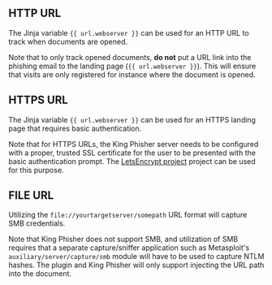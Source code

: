 ## HTTP URL
The Jinja variable `{{ url.webserver }}` can be used for an HTTP URL to track
when documents are opened.

Note that to only track opened documents, **do not** put a URL link into the
phishing email to the landing page (`{{ url.webserver }}`). This will ensure
that visits are only registered for instance where the document is opened.

## HTTPS URL
The Jinja variable `{{ url.webserver }}` can be used for an HTTPS landing page
that requires basic authentication.

Note that for HTTPS URLs, the King Phisher server needs to be configured with a
proper, trusted SSL certificate for the user to be presented with the basic
authentication prompt. The [LetsEncrypt project](https://letsencrypt.org/)
project can be used for this purpose.

## FILE URL
Utilizing the `file://yourtargetserver/somepath` URL format will capture SMB
credentials.

Note that King Phisher does not support SMB, and utilization of SMB requires
that a separate capture/sniffer application such as Metasploit's
`auxiliary/server/capture/smb` module will have to be used to capture NTLM
hashes. The plugin and King Phisher will only support injecting the URL path
into the document.

